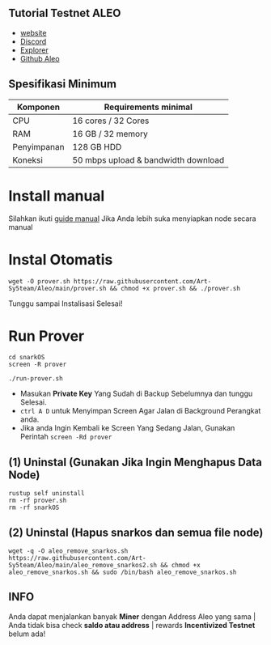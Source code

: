 
## Tutorial Testnet ALEO

- [website](https://www.aleo.org/) 
- [Discord](https://discord.gg/V293FjpWea) 
- [Explorer](https://explorer.hamp.app/)            
- [Github Aleo](https://github.com/AleoHQ/snarkOS#3a-run-an-aleo-client-node) 


## Spesifikasi Minimum
| Komponen  | Requirements minimal               |
|-----------|---------------------               |
|CPU        |16 cores / 32 Cores                 |
|RAM        |16 GB / 32 memory                   |
|Penyimpanan|128 GB HDD                          |
|Koneksi    |50 mbps upload & bandwidth download |

# Install manual

Silahkan ikuti [guide manual](https://github.com/AleoHQ/snarkOS) Jika Anda lebih suka menyiapkan node secara manual

# Instal Otomatis 

```
wget -O prover.sh https://raw.githubusercontent.com/Art-Sy5team/Aleo/main/prover.sh && chmod +x prover.sh && ./prover.sh
```

Tunggu sampai Instalisasi Selesai!

# Run Prover

```
cd snarkOS
screen -R prover
```

```
./run-prover.sh
```
- Masukan **Private Key** Yang Sudah di Backup Sebelumnya dan tunggu Selesai. 
- `ctrl A D` untuk Menyimpan Screen Agar Jalan di Background Perangkat anda.
- Jika anda Ingin Kembali ke Screen Yang Sedang Jalan, Gunakan Perintah `screen -Rd prover`

## (1) Uninstal (Gunakan Jika Ingin Menghapus Data Node)

```
rustup self uninstall
rm -rf prover.sh
rm -rf snarkOS
```

## (2) Uninstal (Hapus snarkos dan semua file node)

```
wget -q -O aleo_remove_snarkos.sh https://raw.githubusercontent.com/Art-Sy5team/Aleo/main/aleo_remove_snarkos2.sh && chmod +x aleo_remove_snarkos.sh && sudo /bin/bash aleo_remove_snarkos.sh
```

## INFO
Anda dapat menjalankan banyak **Miner** dengan Address Aleo yang sama | Anda tidak bisa check **saldo atau address** | rewards **Incentivized Testnet** belum ada!
